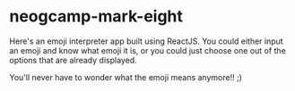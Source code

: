 # neogcamp-mark-eight

Here's an emoji interpreter app built using ReactJS.
You could either input an emoji and know what emoji it is, or you could just choose one out of the options that are already displayed.

You'll never have to wonder what the emoji means anymore!! ;)
